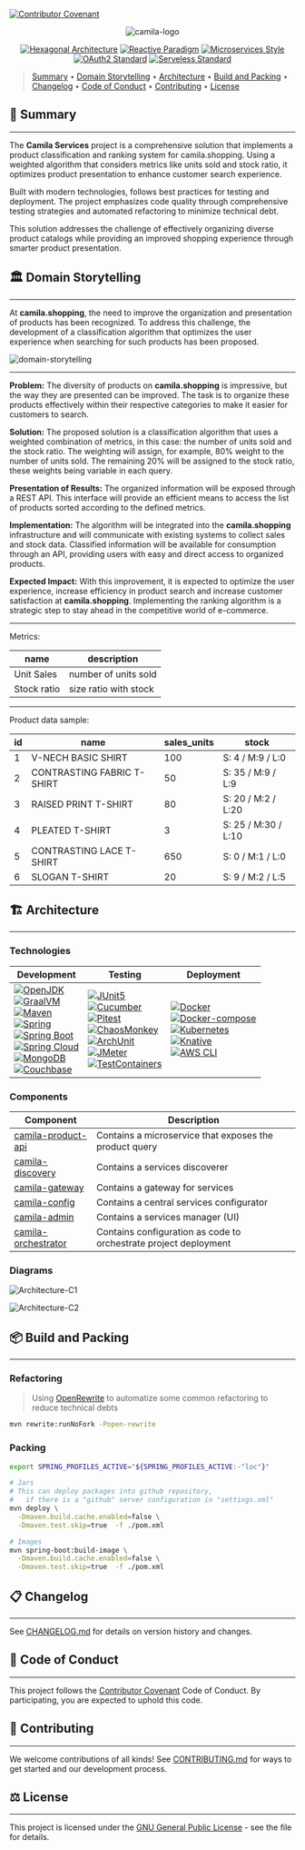 [![Contributor Covenant](https://img.shields.io/badge/Contributor%20Covenant-2.1-4baaaa.svg)](CODE_OF_CONDUCT.md)

<p align="center" style="text-align: center">
  <img src=".docs/logo.svg" alt="camila-logo">
</p>

<p align="center" style="text-align: center">
  <a href="https://alistair.cockburn.us/hexagonal-architecture/"><img src="https://img.shields.io/badge/Architecture-Hexagonal-brightgreen.svg?style=for-the-badge" alt="Hexagonal Architecture" /></a>
  <a href="https://www.reactivemanifesto.org/"><img src="https://img.shields.io/badge/Programming%20Paradigm-Reactive-blue.svg?style=for-the-badge" alt="Reactive Paradigm" /></a>
  <a href="https://microservices.io/"><img src="https://img.shields.io/badge/Architectural%20Style-Microservices-purple.svg?style=for-the-badge" alt="Microservices Style" /></a>
  <a href="https://oauth.net/2/"><img src="https://img.shields.io/badge/Security-OAuth2-yellow.svg?style=for-the-badge" alt="OAuth2 Standard" /></a>
  <a href="https://martinfowler.com/articles/serverless.html"><img src="https://img.shields.io/badge/Deploy%20Approach-Serveless-black.svg?style=for-the-badge" alt="Serveless Standard" /></a>
</p>

> [Summary](#-summary) 
  • [Domain Storytelling](#-domain-storytelling) 
  • [Architecture](#-architecture) 
  • [Build and Packing](#-build-and-packing) 
  • [Changelog](#-changelog) 
  • [Code of Conduct](#-code-of-conduct) 
  • [Contributing](#-contributing) 
  • [License](#-license)

## 📜 Summary

---

The **Camila Services** project is a comprehensive solution that implements a product classification and ranking system for camila.shopping. Using a weighted algorithm that considers metrics like units sold and stock ratio, it optimizes product presentation to enhance customer search experience.

Built with modern technologies, follows best practices for testing and deployment. The project emphasizes code quality through comprehensive testing strategies and automated refactoring to minimize technical debt.

This solution addresses the challenge of effectively organizing diverse product catalogs while providing an improved shopping experience through smarter product presentation.

## 🏛️ Domain Storytelling

---

At **camila.shopping**, the need to improve the organization and presentation of products has been recognized. To address this challenge, the development of a classification algorithm that optimizes the user experience when searching for such products has been proposed.

![domain-storytelling](.docs/architecture/camila-shopping-domain-v1.dst.svg "Diagram WDS")

---

**Problem:**
The diversity of products on **camila.shopping** is impressive, but the way they are presented can be improved. The task is to organize these products effectively within their respective categories to make it easier for customers to search.

**Solution:**
The proposed solution is a classification algorithm that uses a weighted combination of metrics, in this case: the number of units sold and the stock ratio. The weighting will assign, for example, 80% weight to the number of units sold. The remaining 20% will be assigned to the stock ratio, these weights being variable in each query.

**Presentation of Results:**
The organized information will be exposed through a REST API. This interface will provide an efficient means to access the list of products sorted according to the defined metrics.

**Implementation:**
The algorithm will be integrated into the **camila.shopping** infrastructure and will communicate with existing systems to collect sales and stock data. Classified information will be available for consumption through an API, providing users with easy and direct access to organized products.

**Expected Impact:**
With this improvement, it is expected to optimize the user experience, increase efficiency in product search and increase customer satisfaction at **camila.shopping**. Implementing the ranking algorithm is a strategic step to stay ahead in the competitive world of e-commerce.

---

Metrics:

| name          | description            |
|---------------|------------------------|
| Unit Sales    | number of units sold   | 
| Stock ratio   | size ratio with stock  |

---

Product data sample:

| id | name                          | sales_units | stock                |
|----|-------------------------------|-------------|----------------------|
| 1  | V-NECH BASIC SHIRT            | 100         | S: 4 / M:9 / L:0     |
| 2  | CONTRASTING FABRIC T-SHIRT    | 50          | S: 35 / M:9 / L:9    |
| 3  | RAISED PRINT T-SHIRT          | 80          | S: 20 / M:2 / L:20   |
| 4  | PLEATED T-SHIRT               | 3           | S: 25 / M:30 / L:10  |
| 5  | CONTRASTING LACE T-SHIRT      | 650         | S: 0 / M:1 / L:0     |
| 6  | SLOGAN T-SHIRT                | 20          | S: 9 / M:2 / L:5     |


## 🏗️ Architecture

---

### Technologies

| Development                                                                                                                                                                                                                                                                                                                                                                                                                                                                                                                                                                                                                                                                                                                                                                                                                                                                                                     | Testing                                                                                                                                                                                                                                                                                                                                                                                                                                                                                                                                                                                                                                                                                                                                                                                                         | Deployment                                                                                                                                                                                                                                                                                                                                                                                                                                                                                                                                                                                                     |
|-----------------------------------------------------------------------------------------------------------------------------------------------------------------------------------------------------------------------------------------------------------------------------------------------------------------------------------------------------------------------------------------------------------------------------------------------------------------------------------------------------------------------------------------------------------------------------------------------------------------------------------------------------------------------------------------------------------------------------------------------------------------------------------------------------------------------------------------------------------------------------------------------------------------|-----------------------------------------------------------------------------------------------------------------------------------------------------------------------------------------------------------------------------------------------------------------------------------------------------------------------------------------------------------------------------------------------------------------------------------------------------------------------------------------------------------------------------------------------------------------------------------------------------------------------------------------------------------------------------------------------------------------------------------------------------------------------------------------------------------------|----------------------------------------------------------------------------------------------------------------------------------------------------------------------------------------------------------------------------------------------------------------------------------------------------------------------------------------------------------------------------------------------------------------------------------------------------------------------------------------------------------------------------------------------------------------------------------------------------------------|
| [![OpenJDK](https://img.shields.io/badge/OpenJDK-%3E%3D21-005571.svg)](https://adoptium.net/es/temurin/releases/) <br> [![GraalVM](https://img.shields.io/badge/GraalVM-%3E%3D21.3-005571.svg)](https://www.graalvm.org/downloads/) <br> [![Maven](https://img.shields.io/badge/Maven-%3E%3D3.9.4-005571.svg)](https://maven.apache.org/) <br> [![Spring](https://img.shields.io/badge/Spring-%3E%3D6.x-brightgreen.svg)](https://spring.io/) <br> [![Spring Boot](https://img.shields.io/badge/Spring%20Boot-%3E%3D3.4.x-brightgreen.svg)](https://spring.io/boot) <br> [![Spring Cloud](https://img.shields.io/badge/Spring%20Cloud-%3E%3D2024.0.x-brightgreen.svg)](https://spring.io/cloud) <br> [![MongoDB](https://img.shields.io/badge/MongoDB-%3E%3D8.x-cyan.svg)](https://www.mongodb.com/) <br> [![Couchbase](https://img.shields.io/badge/Couchbase-%3E%3D7.x-blue.svg)](https://www.couchbase.com/) | [![JUnit5](https://img.shields.io/badge/JUnit5-%3E%3D5.11.4-orange.svg)](https://junit.org/junit5/) <br> [![Cucumber](https://img.shields.io/badge/Cucumber-%3E%3D7.22.0-orange.svg)](https://cucumber.io/) <br> [![Pitest](https://img.shields.io/badge/Pitest-%3E%3D1.19.1-orange.svg)](https://pitest.org/) <br> [![ChaosMonkey](https://img.shields.io/badge/ChaosMonkey-%3E%3D3.2.0-orange.svg)](https://codecentric.github.io/chaos-monkey-spring-boot/) <br> [![ArchUnit](https://img.shields.io/badge/ArchUnit-%3E%3D1.4.0-orange.svg)](https://www.archunit.org/) <br> [![JMeter](https://img.shields.io/badge/JMeter-%3E%3D5.6.2-orange.svg)](https://jmeter.apache.org/) <br> [![TestContainers](https://img.shields.io/badge/Testcontainers-%3E%3D1.20.6-orange.svg)](https://testcontainers.com/) | [![Docker](https://img.shields.io/badge/Docker-%3E%3D26.1.3-brown.svg)](https://www.docker.com/) <br> [![Docker-compose](https://img.shields.io/badge/Docker%20Compose-%3E%3D2.27.0-brown.svg)](https://docs.docker.com/compose/install/) <br> [![Kubernetes](https://img.shields.io/badge/Kubernetes-%3E%3D1.30.1-brown.svg)](https://kubernetes.io/releases/) <br> [![Knative](https://img.shields.io/badge/Knative-%3E%3D1.10.2-brown.svg)](https://github.com/knative/serving/releases/) <br> [![AWS CLI](https://img.shields.io/badge/AWS%20CLI-%3E%3D2.15.52-brown.svg)](https://aws.amazon.com/es/cli/) |

### Components

| Component                                   | Description                                                      |
|---------------------------------------------|------------------------------------------------------------------|
| [camila-product-api](/camila-product-api)   | Contains a microservice that exposes the product query           |
| [camila-discovery](/camila-discovery)       | Contains a services discoverer                                   |
| [camila-gateway](/camila-gateway)           | Contains a gateway for services                                  |
| [camila-config](/camila-config)             | Contains a central services configurator                         |
| [camila-admin](/camila-admin)               | Contains a services manager (UI)                                 |
| [camila-orchestrator](/camila-orchestrator) | Contains configuration as code to orchestrate project deployment |

### Diagrams

![Architecture-C1](.docs/architecture/camila-service-da-v1-C1.svg "Diagram C1")

![Architecture-C2](.docs/architecture/camila-service-da-v1-C2.svg "Diagram C2")

## 📦 Build and Packing

---

### Refactoring

> Using [OpenRewrite](https://docs.openrewrite.org/) to automatize some common refactoring to reduce technical debts

```bash
mvn rewrite:runNoFork -Popen-rewrite
```

### Packing

```bash
export SPRING_PROFILES_ACTIVE="${SPRING_PROFILES_ACTIVE:-"loc"}"

# Jars
# This can deploy packages into github repository,
#   if there is a "github" server configuration in "settings.xml"  
mvn deploy \
  -Dmaven.build.cache.enabled=false \
  -Dmaven.test.skip=true  -f ./pom.xml

# Images
mvn spring-boot:build-image \
  -Dmaven.build.cache.enabled=false \
  -Dmaven.test.skip=true  -f ./pom.xml
```

## 📋 Changelog

---

See [CHANGELOG.md](CHANGELOG.md) for details on version history and changes.

## 🤝 Code of Conduct

---

This project follows the [Contributor Covenant](CODE_OF_CONDUCT.md) Code of Conduct. By participating, you are expected to uphold this code.

## 👥 Contributing

---

We welcome contributions of all kinds! See [CONTRIBUTING.md](CONTRIBUTING.md) for ways to get started and our development process.

## ⚖️ License

---

This project is licensed under the [GNU General Public License](LICENSE.md) - see the file for details.
